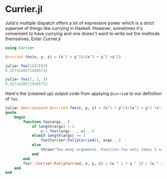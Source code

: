 # Currier.jl

Julia's multiple dispatch offers a lot of expressive power which is a strict superset of things like currying in Haskell. 
However, sometimes it's convenient to have currying and one doesn't want to write out the methods themselves. Enter Currier.jl
```julia
using Currier

@curried foo(x, y, z) = (x^2 + y^2)/(x^2 + y^2 +z^2)
```
```julia
julia> foo(1)(2)(3)
0.35714285714285715

julia> foo(1, 2, 3)
0.35714285714285715
```
Here's the (cleaned up) output code from applying `@curried` to our definition of `foo`. 
```julia
julia> @macroexpand @curried foo(x, y, z) = (x^2 + y^2)/(x^2 + y^2 +z^2)
quote
    begin
        function foo(args...)
            if length(args) < 3
                x-> foo((args..., x)...)
            elseif length(args) == 3
                foo(Currier.FullyCurried(), args...)
            else
                throw("Too many arguments. Function foo only takes 3 arguments")
            end
        end
        foo(::Currier.FullyCurried, x, y, z) = (x ^ 2 + y ^ 2) / (x ^ 2 + y ^ 2 + z ^ 2)
    end
end
```
